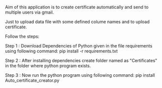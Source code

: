 Aim of this application is to create certificate automatically and send to multiple users via gmail. 

Just to upload data file with some defined colume names and to upload certificate.

Follow the steps:

Step 1 : Download Dependencies of Python given in the file requirements using following command: 
         pip install -r requirements.txt

Step 2 : After installing dependencies create folder named as "Certificates" in the folder where python program exists.

Step 3 : Now run the python program using following command: 
         pip install Auto_certificate_creator.py
